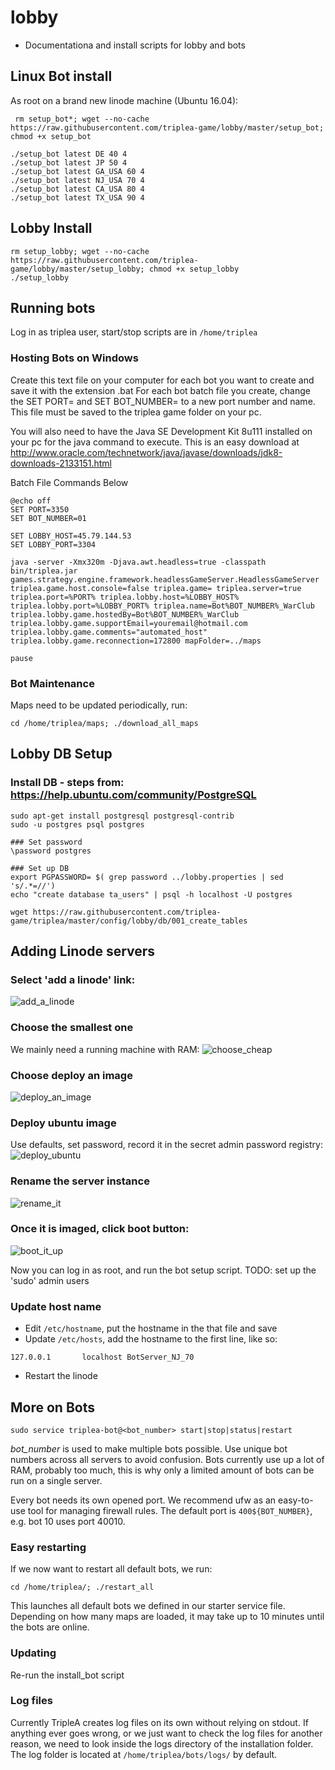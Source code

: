 # lobby
- Documentationa and install scripts for lobby and bots


## Linux Bot install

As root on a brand new linode machine (Ubuntu 16.04):
```
 rm setup_bot*; wget --no-cache https://raw.githubusercontent.com/triplea-game/lobby/master/setup_bot; chmod +x setup_bot

./setup_bot latest DE 40 4
./setup_bot latest JP 50 4
./setup_bot latest GA_USA 60 4
./setup_bot latest NJ_USA 70 4
./setup_bot latest CA_USA 80 4
./setup_bot latest TX_USA 90 4
```

## Lobby Install
```
rm setup_lobby; wget --no-cache https://raw.githubusercontent.com/triplea-game/lobby/master/setup_lobby; chmod +x setup_lobby
./setup_lobby
```


## Running bots
Log in as triplea user, start/stop scripts are in `/home/triplea`

### Hosting Bots on Windows

Create this text file on your computer for each bot you want to create and save it with the extension .bat
For each bot batch file you create, change the SET PORT= and SET BOT_NUMBER= to a new port number and name. This file must be saved to the triplea game folder on your pc.

You will also need to have the Java SE Development Kit 8u111 installed on your pc for the java command to execute. This is an easy download at http://www.oracle.com/technetwork/java/javase/downloads/jdk8-downloads-2133151.html

Batch File Commands Below
```
@echo off
SET PORT=3350
SET BOT_NUMBER=01

SET LOBBY_HOST=45.79.144.53
SET LOBBY_PORT=3304

java -server -Xmx320m -Djava.awt.headless=true -classpath bin/triplea.jar games.strategy.engine.framework.headlessGameServer.HeadlessGameServer triplea.game.host.console=false triplea.game= triplea.server=true triplea.port=%PORT% triplea.lobby.host=%LOBBY_HOST% triplea.lobby.port=%LOBBY_PORT% triplea.name=Bot%BOT_NUMBER%_WarClub triplea.lobby.game.hostedBy=Bot%BOT_NUMBER%_WarClub triplea.lobby.game.supportEmail=youremail@hotmail.com triplea.lobby.game.comments="automated_host" triplea.lobby.game.reconnection=172800 mapFolder=../maps

pause
```

### Bot Maintenance

Maps need to be updated periodically, run:
```
cd /home/triplea/maps; ./download_all_maps
```



## Lobby DB Setup


### Install DB - steps from: https://help.ubuntu.com/community/PostgreSQL

```
sudo apt-get install postgresql postgresql-contrib
sudo -u postgres psql postgres

### Set password
\password postgres

### Set up DB
export PGPASSWORD= $( grep password ../lobby.properties | sed 's/.*=//') 
echo "create database ta_users" | psql -h localhost -U postgres

wget https://raw.githubusercontent.com/triplea-game/triplea/master/config/lobby/db/001_create_tables
```

## Adding Linode servers

### Select 'add a linode' link:
![add_a_linode](https://user-images.githubusercontent.com/12397753/28345142-0ac9347a-6bdd-11e7-84cf-b46028362afa.png)

### Choose the smallest one
We mainly need a running machine with RAM:
![choose_cheap](https://user-images.githubusercontent.com/12397753/28344981-f65df044-6bdb-11e7-88e2-98914c388459.png)

### Choose deploy an image
![deploy_an_image](https://user-images.githubusercontent.com/12397753/28344978-f64d41b8-6bdb-11e7-9f80-9ca93bdab10a.png)

### Deploy ubuntu image
Use defaults, set password, record it in the secret admin password registry:
![deploy_ubuntu](https://user-images.githubusercontent.com/12397753/28344980-f65d685e-6bdb-11e7-8740-b47a26784a27.png)

### Rename the server instance
![rename_it](https://user-images.githubusercontent.com/12397753/28344979-f64e37f8-6bdb-11e7-8161-cdd0c1628a8e.png)

### Once it is imaged, click boot button:
![boot_it_up](https://user-images.githubusercontent.com/12397753/28344977-f6491a34-6bdb-11e7-9b4e-e0545a9469fb.png)

Now you can log in as root, and run the bot setup script. 
TODO: set up the 'sudo' admin users

### Update host name
- Edit `/etc/hostname`, put the hostname in the that file and save
- Update `/etc/hosts`, add the hostname to the first line, like so:
```
127.0.0.1       localhost BotServer_NJ_70
```
- Restart the linode


## More on Bots
```
sudo service triplea-bot@<bot_number> start|stop|status|restart
```
_bot_number_ is used to make multiple bots possible. Use unique bot numbers across all servers to avoid confusion. Bots currently use up a lot of RAM, probably too much, this is why only a limited amount of bots can be run on a single server.

Every bot needs its own opened port. We recommend ufw as an easy-to-use tool for managing firewall rules.
The default port is `400${BOT_NUMBER}`, e.g. bot 10 uses port 40010.

### Easy restarting
If we now want to restart all default bots, we run:
```
cd /home/triplea/; ./restart_all
```
This launches all default bots we defined in our starter service file.
Depending on how many maps are loaded, it may take up to 10 minutes until the bots are online.

### Updating

Re-run the install_bot script


### Log files
Currently TripleA creates log files on its own without relying on stdout.
If anything ever goes wrong, or we just want to check the log files for another reason, we need to look inside the logs directory of the installation folder.
The log folder is located at `/home/triplea/bots/logs/` by default.

